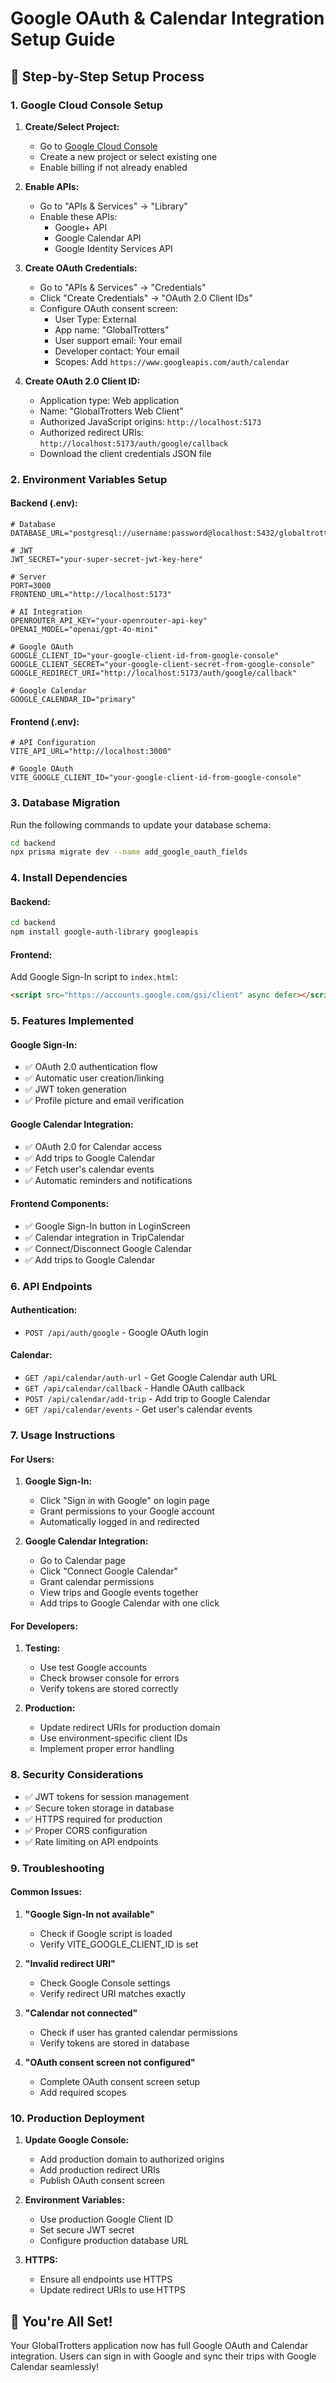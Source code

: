 # Google OAuth & Calendar Integration Setup Guide

## 🔐 **Step-by-Step Setup Process**

### **1. Google Cloud Console Setup**

1. **Create/Select Project:**
   - Go to [Google Cloud Console](https://console.cloud.google.com/)
   - Create a new project or select existing one
   - Enable billing if not already enabled

2. **Enable APIs:**
   - Go to "APIs & Services" → "Library"
   - Enable these APIs:
     - Google+ API
     - Google Calendar API
     - Google Identity Services API

3. **Create OAuth Credentials:**
   - Go to "APIs & Services" → "Credentials"
   - Click "Create Credentials" → "OAuth 2.0 Client IDs"
   - Configure OAuth consent screen:
     - User Type: External
     - App name: "GlobalTrotters"
     - User support email: Your email
     - Developer contact: Your email
     - Scopes: Add `https://www.googleapis.com/auth/calendar`

4. **Create OAuth 2.0 Client ID:**
   - Application type: Web application
   - Name: "GlobalTrotters Web Client"
   - Authorized JavaScript origins: `http://localhost:5173`
   - Authorized redirect URIs: `http://localhost:5173/auth/google/callback`
   - Download the client credentials JSON file

### **2. Environment Variables Setup**

#### **Backend (.env):**
```env
# Database
DATABASE_URL="postgresql://username:password@localhost:5432/globaltrotters"

# JWT
JWT_SECRET="your-super-secret-jwt-key-here"

# Server
PORT=3000
FRONTEND_URL="http://localhost:5173"

# AI Integration
OPENROUTER_API_KEY="your-openrouter-api-key"
OPENAI_MODEL="openai/gpt-4o-mini"

# Google OAuth
GOOGLE_CLIENT_ID="your-google-client-id-from-google-console"
GOOGLE_CLIENT_SECRET="your-google-client-secret-from-google-console"
GOOGLE_REDIRECT_URI="http://localhost:5173/auth/google/callback"

# Google Calendar
GOOGLE_CALENDAR_ID="primary"
```

#### **Frontend (.env):**
```env
# API Configuration
VITE_API_URL="http://localhost:3000"

# Google OAuth
VITE_GOOGLE_CLIENT_ID="your-google-client-id-from-google-console"
```

### **3. Database Migration**

Run the following commands to update your database schema:

```bash
cd backend
npx prisma migrate dev --name add_google_oauth_fields
```

### **4. Install Dependencies**

#### **Backend:**
```bash
cd backend
npm install google-auth-library googleapis
```

#### **Frontend:**
Add Google Sign-In script to `index.html`:
```html
<script src="https://accounts.google.com/gsi/client" async defer></script>
```

### **5. Features Implemented**

#### **Google Sign-In:**
- ✅ OAuth 2.0 authentication flow
- ✅ Automatic user creation/linking
- ✅ JWT token generation
- ✅ Profile picture and email verification

#### **Google Calendar Integration:**
- ✅ OAuth 2.0 for Calendar access
- ✅ Add trips to Google Calendar
- ✅ Fetch user's calendar events
- ✅ Automatic reminders and notifications

#### **Frontend Components:**
- ✅ Google Sign-In button in LoginScreen
- ✅ Calendar integration in TripCalendar
- ✅ Connect/Disconnect Google Calendar
- ✅ Add trips to Google Calendar

### **6. API Endpoints**

#### **Authentication:**
- `POST /api/auth/google` - Google OAuth login

#### **Calendar:**
- `GET /api/calendar/auth-url` - Get Google Calendar auth URL
- `GET /api/calendar/callback` - Handle OAuth callback
- `POST /api/calendar/add-trip` - Add trip to Google Calendar
- `GET /api/calendar/events` - Get user's calendar events

### **7. Usage Instructions**

#### **For Users:**
1. **Google Sign-In:**
   - Click "Sign in with Google" on login page
   - Grant permissions to your Google account
   - Automatically logged in and redirected

2. **Google Calendar Integration:**
   - Go to Calendar page
   - Click "Connect Google Calendar"
   - Grant calendar permissions
   - View trips and Google events together
   - Add trips to Google Calendar with one click

#### **For Developers:**
1. **Testing:**
   - Use test Google accounts
   - Check browser console for errors
   - Verify tokens are stored correctly

2. **Production:**
   - Update redirect URIs for production domain
   - Use environment-specific client IDs
   - Implement proper error handling

### **8. Security Considerations**

- ✅ JWT tokens for session management
- ✅ Secure token storage in database
- ✅ HTTPS required for production
- ✅ Proper CORS configuration
- ✅ Rate limiting on API endpoints

### **9. Troubleshooting**

#### **Common Issues:**
1. **"Google Sign-In not available"**
   - Check if Google script is loaded
   - Verify VITE_GOOGLE_CLIENT_ID is set

2. **"Invalid redirect URI"**
   - Check Google Console settings
   - Verify redirect URI matches exactly

3. **"Calendar not connected"**
   - Check if user has granted calendar permissions
   - Verify tokens are stored in database

4. **"OAuth consent screen not configured"**
   - Complete OAuth consent screen setup
   - Add required scopes

### **10. Production Deployment**

1. **Update Google Console:**
   - Add production domain to authorized origins
   - Add production redirect URIs
   - Publish OAuth consent screen

2. **Environment Variables:**
   - Use production Google Client ID
   - Set secure JWT secret
   - Configure production database URL

3. **HTTPS:**
   - Ensure all endpoints use HTTPS
   - Update redirect URIs to use HTTPS

## 🎉 **You're All Set!**

Your GlobalTrotters application now has full Google OAuth and Calendar integration. Users can sign in with Google and sync their trips with Google Calendar seamlessly! 
